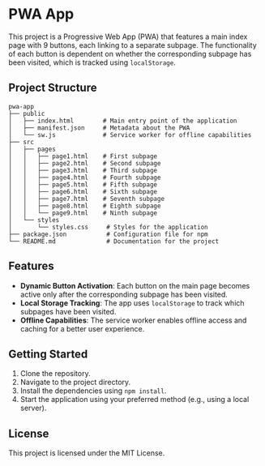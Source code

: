 # PWA App

This project is a Progressive Web App (PWA) that features a main index page with 9 buttons, each linking to a separate subpage. The functionality of each button is dependent on whether the corresponding subpage has been visited, which is tracked using `localStorage`.

## Project Structure

```
pwa-app
├── public
│   ├── index.html        # Main entry point of the application
│   ├── manifest.json     # Metadata about the PWA
│   └── sw.js             # Service worker for offline capabilities
├── src
│   ├── pages
│   │   ├── page1.html    # First subpage
│   │   ├── page2.html    # Second subpage
│   │   ├── page3.html    # Third subpage
│   │   ├── page4.html    # Fourth subpage
│   │   ├── page5.html    # Fifth subpage
│   │   ├── page6.html    # Sixth subpage
│   │   ├── page7.html    # Seventh subpage
│   │   ├── page8.html    # Eighth subpage
│   │   └── page9.html    # Ninth subpage
│   └── styles
│       └── styles.css     # Styles for the application
├── package.json           # Configuration file for npm
└── README.md              # Documentation for the project
```

## Features

- **Dynamic Button Activation**: Each button on the main page becomes active only after the corresponding subpage has been visited.
- **Local Storage Tracking**: The app uses `localStorage` to track which subpages have been visited.
- **Offline Capabilities**: The service worker enables offline access and caching for a better user experience.

## Getting Started

1. Clone the repository.
2. Navigate to the project directory.
3. Install the dependencies using `npm install`.
4. Start the application using your preferred method (e.g., using a local server).

## License

This project is licensed under the MIT License.